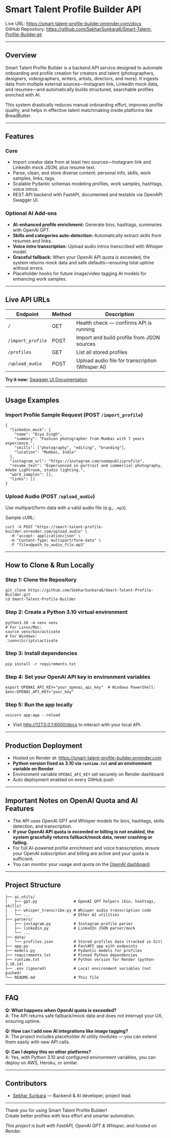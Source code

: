 # Smart Talent Profile Builder API

Live URL: https://smart-talent-profile-builder.onrender.com/docs  
GitHub Repository: https://github.com/SekharSunkara6/Smart-Talent-Profile-Builder.git

---

## Overview

Smart Talent Profile Builder is a backend API service designed to automate onboarding and profile creation for creators and talent (photographers, designers, videographers, writers, artists, directors, and more). It ingests data from multiple external sources—Instagram link, LinkedIn mock data, and resumes—and automatically builds structured, searchable profiles enriched with AI.

This system drastically reduces manual onboarding effort, improves profile quality, and helps in effective talent matchmaking inside platforms like BreadButter.

---

## Features

### Core

- Import creator data from at least two sources—Instagram link and LinkedIn mock JSON, plus resume text.
- Parse, clean, and store diverse content: personal info, skills, work samples, links, tags.
- Scalable Pydantic schemas modeling profiles, work samples, hashtags, voice intros.
- REST API backend with FastAPI, documented and testable via OpenAPI Swagger UI.

### Optional AI Add-ons

- **AI-enhanced profile enrichment:** Generate bios, hashtags, summaries with OpenAI GPT.
- **Skills and categories auto-detection:** Automatically extract skills from resumes and links.
- **Voice intro transcription:** Upload audio intros transcribed with Whisper model.
- **Graceful fallback:** When your OpenAI API quota is exceeded, the system returns mock data and safe defaults—ensuring total uptime without errors.
- Placeholder hooks for future image/video tagging AI models for enhancing work samples.

---

## Live API URLs

| Endpoint               | Method | Description                                        |
|------------------------|--------|----------------------------------------------------|
| `/`                    | GET    | Health check — confirms API is running             |
| `/import_profile`      | POST   | Import and build profile from JSON sources         |
| `/profiles`            | GET    | List all stored profiles                           |
| `/upload_audio`        | POST   | Upload audio file for transcription (Whisper AI)   |

**Try it now:** [Swagger UI Documentation](https://smart-talent-profile-builder.onrender.com/docs)

---

## Usage Examples

### Import Profile Sample Request (POST `/import_profile`)

```
{
  "linkedin_mock": {
    "name": "Diya Singh",
    "summary": "Fashion photographer from Mumbai with 7 years experience.",
    "skills": ["photography", "editing", "branding"],
    "location": "Mumbai, India"
  },
  "instagram_url": "https://instagram.com/somepublicprofile",
  "resume_text": "Experienced in portrait and commercial photography, Adobe Lightroom, studio lighting.",
  "work_samples": [],
  "links": []
}
```

### Upload Audio (POST `/upload_audio`)

Use multipart/form-data with a valid audio file (e.g., `.mp3`).

Sample cURL:

```
curl -X POST "https://smart-talent-profile-builder.onrender.com/upload_audio" \
  -H "accept: application/json" \
  -H "Content-Type: multipart/form-data" \
  -F "file=@path_to_audio_file.mp3"
```

---

## How to Clone & Run Locally

### Step 1: Clone the Repository

```
git clone https://github.com/SekharSunkara6/Smart-Talent-Profile-Builder.git
cd Smart-Talent-Profile-Builder
```

### Step 2: Create a Python 3.10 virtual environment

```
python3.10 -m venv venv
# For Linux/Mac:
source venv/bin/activate
# For Windows:
.\venv\Scripts\activate
```

### Step 3: Install dependencies

```
pip install -r requirements.txt
```

### Step 4: Set your OpenAI API key in environment variables

```
export OPENAI_API_KEY="your_openai_api_key"  # Windows PowerShell: $env:OPENAI_API_KEY="your_key"
```

### Step 5: Run the app locally

```
uvicorn app:app --reload
```

- Visit http://127.0.0.1:8000/docs to interact with your local API.

---

## Production Deployment

- Hosted on Render at: https://smart-talent-profile-builder.onrender.com
- **Python version fixed as 3.10 via `runtime.txt` and an environment variable on Render**
- Environment variable `OPENAI_API_KEY` set securely on Render dashboard
- Auto deployment enabled on every GitHub push

---

## Important Notes on OpenAI Quota and AI Features

- The API uses OpenAI GPT and Whisper models for bios, hashtags, skills detection, and transcription.
- **If your OpenAI API quota is exceeded or billing is not enabled, the system gracefully returns fallback/mock data, never crashing or failing.**
- For full AI-powered profile enrichment and voice transcription, ensure your OpenAI subscription and billing are active and your quota is sufficient.
- You can monitor your usage and quota on the [OpenAI dashboard](https://platform.openai.com/account/usage).

---

## Project Structure

```
├── ai_utils/
│   ├── gpt.py                # OpenAI GPT helpers (bio, hashtags, skills)
│   ├── whisper_transcribe.py # Whisper audio transcription code
│   └── ...                   # Other AI utilities
├── parsers/
│   ├── instagram.py          # Instagram profile parser
│   ├── linkedin.py           # LinkedIn JSON parser/mock
│   └── ...
├── data/
│   └── profiles.json         # Stored profiles data (tracked in Git)
├── app.py                    # FastAPI app with endpoints
├── models.py                 # Pydantic models for profiles
├── requirements.txt          # Pinned Python dependencies
├── runtime.txt               # Python version for Render (python-3.10.14)
├── .env (ignored)            # Local environment variables (not pushed)
└── README.md                 # This file
```

---

## FAQ

**Q: What happens when OpenAI quota is exceeded?**  
A: The API returns safe fallback/mock data and does not interrupt your UX, ensuring uptime.

**Q: How can I add new AI integrations like image tagging?**  
A: The project includes placeholder AI utility modules — you can extend them easily with new API calls.

**Q: Can I deploy this on other platforms?**  
A: Yes, with Python 3.10 and configured environment variables, you can deploy on AWS, Heroku, or similar.

---

## Contributors

- [Sekhar Sunkara](https://github.com/SekharSunkara6) — Backend & AI developer, project lead.

---

Thank you for using Smart Talent Profile Builder!  
Create better profiles with less effort and smarter automation.

*This project is built with FastAPI, OpenAI GPT & Whisper, and hosted on Render.*
